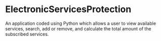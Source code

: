 # ElectronicServicesProtection
An application coded using Python which allows a user to view available services, search, add or remove, and calculate the total amount of the subscribed services.
